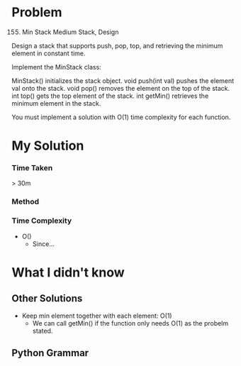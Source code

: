 # Problem

155. Min Stack
     Medium
     Stack, Design

Design a stack that supports push, pop, top, and retrieving the minimum element in constant time.

Implement the MinStack class:

MinStack() initializes the stack object.
void push(int val) pushes the element val onto the stack.
void pop() removes the element on the top of the stack.
int top() gets the top element of the stack.
int getMin() retrieves the minimum element in the stack.

You must implement a solution with O(1) time complexity for each function.

# My Solution

### Time Taken

\> 30m

### Method

### Time Complexity

- O()
  - Since...

# What I didn't know

## Other Solutions

- Keep min element together with each element: O(1)
  - We can call getMin() if the function only needs O(1) as the probelm stated.

## Python Grammar
